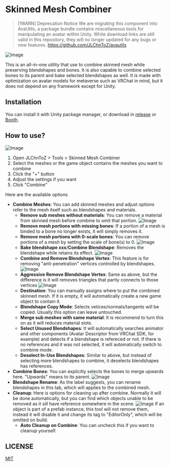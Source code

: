 Skinned Mesh Combiner
=====================

> [!WARN]
> Deprecation Notice
> We are migrating this component into AvaUtils, a package bundle contains miscellaneous tools for manipulating an avatar within Unity.
> While download links are still valid in this repository, they will no longer updated for any bugs or new features.
> https://github.com/JLChnToZ/avautils

![Image](cover.png)

This is an all-in-one utility that use to combine skinned mesh while preserving blendshapes and bones.
It is also capable to combine selected bones to its parent and bake selected blendshapes as well.
It is made with optimization on avatar models for metaverse such as VRChat in mind, but it does not depend on any framework except for Unity.

## Installation
You can install it with Unity package manager, or download in [release](https://github.com/JLChnToZ/SkinnedMeshCombiner/releases) or [Booth](https://xtl.booth.pm/items/4664467).

## How to use?

![Image](.tutorial/0.png)
1. Open JLChnToZ > Tools > Skinned Mesh Combiner
2. Select the meshes or the game object contains the meshes you want to combine
3. Click the "+" button
4. Adjust the settings if you want
5. Click "Combine"

Here are the available options
- **Combine Meshes**: You can add skinned meshes and adjust options refer to the mesh itself such as blendshapes and materials.
  - **Remove sub meshes without materials**: You can remove a material from skinned mesh before combine to omit that portion.
    ![Image](.tutorial/1.png)
  - **Remove mesh portions with missing bones**: If a portion of a mesh is binded to a bone no longer exists, it will simply removes it.
  - **Remove mesh portions with 0-scale bones**: You can remove portions of a mesh by setting the scale of bone(s) to 0.
    ![Image](.tutorial/2.png)
  - **Bake blendshape xxx**/**Combine Blendshape**: Removes the blendshape while retains its effect.
    ![Image](.tutorial/3.png)
  - **Combine and Remove Blendshape Vertex**: This feature is for removing "anti-penetration" vertices controlled by blendshapes.
    ![Image](.tutorial/4.png)
  - **Aggressive Remove Blendshape Vertex**: Same as above, but the difference is it will removes triangles that partly connects to those vertices
    ![Image](.tutorial/5.png)
  - **Destination**: You can manually assigns where to put the combined skinned mesh. If it is empty, it will automatically create a new game object to contain it.
  - **Blendshape Copy Mode**: Selects vetices/normals/tangents will be copied. Usually this option can leave untouched.
  - **Merge sub meshes with same material**: It is recommend to turn this on as it will reduces material slots.
  - **Select Unused Blendshapes**: It will automatically searches animator and other components (Avatar Descriptor from VRChat SDK, for example) and detects if a blendshape is refereced or not. If there is no references and it was not selected, it will automatically switch to combine mode.
  - **Deselect In-Use Blendshapes**: Similar to above, but instead of selecting more blendshapes to combine, it deselects blendshapes has references.
- **Combine Bones**: You can explicitly selects the bones to merge upwards here. "Upwards" means to its parent.
  ![Image](.tutorial/6.png)
- **Blendshape Rename**: As the label suggests, you can rename blendshapes in this tab, which will applies to the combined mesh.
- **Cleanup**: Here is options for cleaning up after combine. Normally it will be done automatically, but you can find which objects unable to be removed as it sill have reference somewhere in the scene.
  ![Image](.tutorial/7.png) If an object is part of a prefab instance, this tool will not remove them, instead it will disable it and change its tag to "EditorOnly", which will be omitted on build.
  - **Auto Cleanup on Combine**: You can uncheck this if you want to cleanup yourself.



## LICENSE
[MIT](LICENSE)